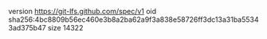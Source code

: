 version https://git-lfs.github.com/spec/v1
oid sha256:4bc8809b56ec460e3b8a2ba62a9f3a838e58726ff3dc13a31ba55343ad375b47
size 14322
